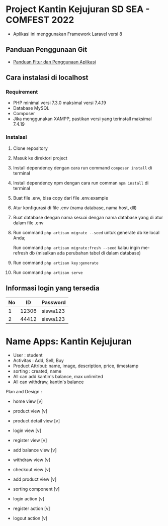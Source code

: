 # Project Kantin Kejujuran SD SEA - COMFEST 2022

- Aplikasi ini menggunakan Framework Laravel versi 8
## Panduan Penggunaan Git

* [Panduan Fitur dan Penggunaan Aplikasi](https://github.com/EkoSetiyo13/kantin-kejujuran-comfest/info)

## Cara instalasi di localhost
### Requirement
- PHP minimal versi 7.3.0 maksimal versi 7.4.19
- Database MySQL
- Composer
- Jika menggunakan XAMPP, pastikan versi yang terinstall maksimal 7.4.19

### Instalasi
1. Clone repository
2. Masuk ke direktori project
3. Install dependency dengan cara run command `composer install` di terminal
4. Install dependency npm dengan cara run comman `npm install` di terminal
5. Buat file .env, bisa copy dari file .env.example
6. Atur konfigurasi di file .env (nama database, nama host, dll)
7. Buat database dengan nama sesuai dengan nama database yang di atur dalam file .env
8. Run command `php artisan migrate --seed` untuk generate db ke local Anda;
   
   Run command `php artisan migrate:fresh --seed` kalau ingin me-refresh db (misalkan ada perubahan tabel di dalam database)
90. Run command `php artisan key:generate`
10. Run command `php artisan serve`


## Informasi login yang tersedia
| No | ID | Password |
| ------------- | ------------- | ------------- |
| 1 | 12306  |  siswa123  |
| 2 | 44412  | siswa123  |


# Name Apps: Kantin Kejujuran
- User : student
- Activitas : Add, Sell, Buy
- Product Attribut: name, image, description, price, timestamp
- sorting : created, name
- All can add kantin's balance, max unlimited
- All can withdraw, kantin's balance

Plan and Design :
- home view [v]
- product view [v]
- product detail view [v]
- login view [v] 
- register view [v]
- add balance view [v]
- withdraw view [v]
- checkout view [v]
- add product view [v]
- sorting component [v]

- login action [v]
- register action [v]
- logout action [v]


